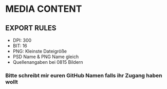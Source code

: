 # MEDIA CONTENT

## EXPORT RULES
* DPI: 300
* BIT: 16
* PNG: Kleinste Dateigröße
* PSD Name & PNG Name gleich
* Quellenangaben bei 0815 Bildern

### Bitte schreibt mir euren GitHub Namen falls ihr Zugang haben wollt
